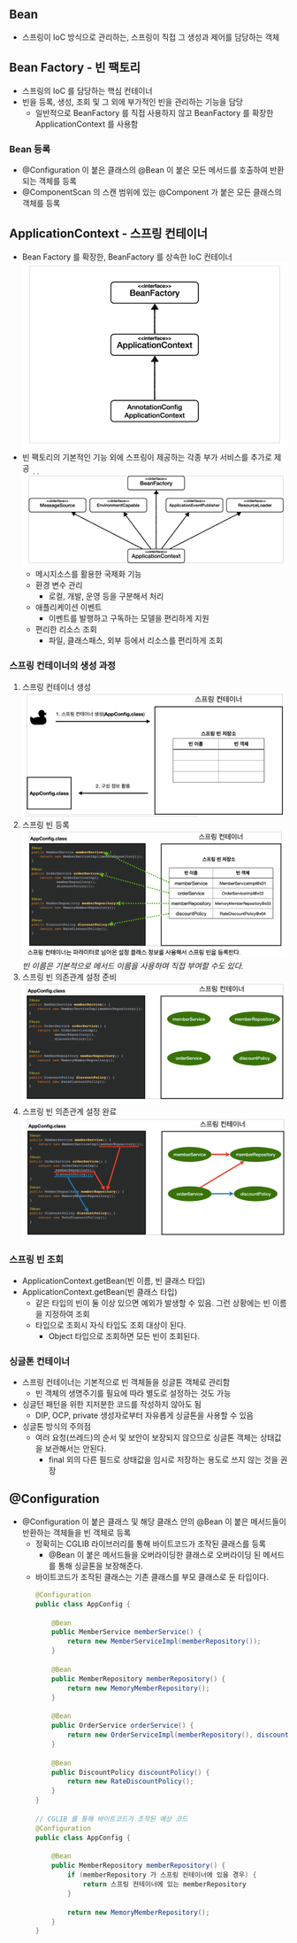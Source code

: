 ## Bean
- 스프링이 IoC 방식으로 관리하는, 스프링이 직접 그 생성과 제어를 담당하는 객체

## Bean Factory - 빈 팩토리
- 스프링의 IoC 를 담당하는 핵심 컨테이너
- 빈을 등록, 생성, 조회 및 그 외에 부가적인 빈을 관리하는 기능을 담당
  - 일반적으로 BeanFactory 를 직접 사용하지 않고 BeanFactory 를 확장한 ApplicationContext 를 사용함
### Bean 등록
  - @Configuration 이 붙은 클래스의 @Bean 이 붙은 모든 메서드를 호출하여 반환되는 객체를 등록
  - @ComponentScan 의 스캔 범위에 있는 @Component 가 붙은 모든 클래스의 객체를 등록

## ApplicationContext - 스프링 컨테이너
- Bean Factory 를 확장한, BeanFactory 를 상속한 IoC 컨테이너  
  ![img.png](img/applicationContext1.png)  
- 빈 팩토리의 기본적인 기능 외에 스프링이 제공하는 각종 부가 서비스를 추가로 제공  
  ![img.png](img/applicationContext2.png)  
  - 메시지소스를 활용한 국제화 기능
  - 환경 변수 관리
    - 로컬, 개발, 운영 등을 구분해서 처리
  - 애플리케이션 이벤트
    - 이벤트를 발행하고 구독하는 모델을 편리하게 지원
  - 편리한 리소스 조회
    - 파일, 클래스패스, 외부 등에서 리소스를 편리하게 조회
### 스프링 컨테이너의 생성 과정
  1. 스프링 컨테이너 생성  
    ![img.png](img/createContainer.png)
  2. 스프링 빈 등록
    ![img_1.png](img/createBean.png)  
    *빈 이름은 기본적으로 메서드 이름을 사용하며 직접 부여할 수도 있다.*
  3. 스프링 빈 의존관계 설정 준비  
    ![img_2.png](img/dependency-setup.png)
  4. 스프링 빈 의존관계 설정 완료  
    ![img_3.png](img/dependency-complete.png)  
### 스프링 빈 조회
  - ApplicationContext.getBean(빈 이름, 빈 클래스 타입)
  - ApplicationContext.getBean(빈 클래스 타입)
    - 같은 타입의 빈이 둘 이상 있으면 예외가 발생할 수 있음. 그런 상황에는 빈 이름을 지정하여 조회
    - 타입으로 조회시 자식 타입도 조회 대상이 된다.
      - Object 타입으로 조회하면 모든 빈이 조회된다.
### 싱글톤 컨테이너
- 스프링 컨테이너는 기본적으로 빈 객체들을 싱글톤 객체로 관리함
  - 빈 객체의 생명주기를 필요에 따라 별도로 설정하는 것도 가능
- 싱글턴 패턴을 위한 지저분한 코드를 작성하지 않아도 됨
  - DIP, OCP, private 생성자로부터 자유롭게 싱글톤을 사용할 수 있음
- 싱글톤 방식의 주의점
  - 여러 요청(쓰레드)의 순서 및 보안이 보장되지 않으므로 싱글톤 객체는 상태값을 보관해서는 안된다.
    - final 외의 다른 필드로 상태값을 임시로 저장하는 용도로 쓰지 않는 것을 권장

## @Configuration
- @Configuration 이 붙은 클래스 및 해당 클래스 안의 @Bean 이 붙은 메서드들이 반환하는 객체들을 빈 객체로 등록
  - 정확히는 CGLIB 라이브러리를 통해 바이트코드가 조작된 클래스를 등록
    - @Bean 이 붙은 메서드들을 오버라이딩한 클래스로 오버라이딩 된 메서드를 통해 싱글톤을 보장해준다.
  - 바이트코드가 조작된 클래스는 기존 클래스를 부모 클래스로 둔 타입이다.
    ```java
    @Configuration
    public class AppConfig {
    
        @Bean
        public MemberService memberService() {
            return new MemberServiceImpl(memberRepository());
        }
    
        @Bean
        public MemberRepository memberRepository() {
            return new MemoryMemberRepository();
        }
    
        @Bean
        public OrderService orderService() {
            return new OrderServiceImpl(memberRepository(), discountPolicy());
        }
    
        @Bean
        public DiscountPolicy discountPolicy() {
            return new RateDiscountPolicy();
        }
    }
    
    // CGLIB 를 통해 바이트코드가 조작된 예상 코드
    @Configuration
    public class AppConfig {
    
        @Bean
        public MemberRepository memberRepository() {
            if (memberRepository 가 스프링 컨테이너에 있을 경우) {
                return 스프링 컨테이너에 있는 memberRepository
            }
    
            return new MemoryMemberRepository();
        }
    }
    ```
